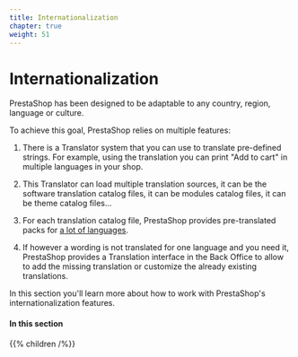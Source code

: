 ```yaml
---
title: Internationalization
chapter: true
weight: 51
---
```


# Internationalization

PrestaShop has been designed to be adaptable to any country, region, language or culture.

To achieve this goal, PrestaShop relies on multiple features:

1. There is a Translator system that you can use to translate pre-defined strings. For example, using the translation you can print "Add to cart" in multiple languages in your shop.

2. This Translator can load multiple translation sources, it can be the software translation catalog files, it can be modules catalog files, it can be theme catalog files...

3. For each translation catalog file, PrestaShop provides pre-translated packs for [a lot of languages](https://crowdin.com/project/prestashop-official).

4. If however a wording is not translated for one language and you need it, PrestaShop provides a Translation interface in the Back Office to allow to add the missing translation or customize the already existing translations.

In this section you'll learn more about how to work with PrestaShop's internationalization features.

#### In this section

{{% children /%}}
